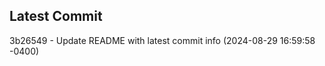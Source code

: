 
## Latest Commit
3b26549 - Update README with latest commit info (2024-08-29 16:59:58 -0400) <Yunxi-Zhou>
